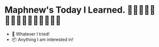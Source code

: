 # Maphnew's Today I Learned. 👨🏻‍💻👍🏻💪🏻🤙🏻🤡🤪🎸🎈🎇🎨

+ 📐 Whatever I tried!
+ 📦 Anything I am interested in!
